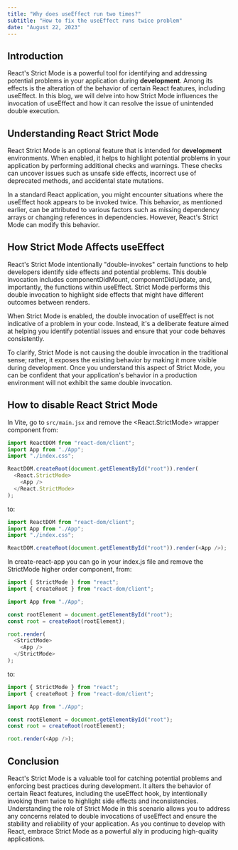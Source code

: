 ```yaml
---
title: "Why does useEffect run two times?"
subtitle: "How to fix the useEffect runs twice problem"
date: "August 22, 2023"
---
```


## Introduction

React's Strict Mode is a powerful tool for identifying and addressing potential problems in your application during **development**. Among its effects is the alteration of the behavior of certain React features, including useEffect. In this blog, we will delve into how Strict Mode influences the invocation of useEffect and how it can resolve the issue of unintended double execution.

## Understanding React Strict Mode

React Strict Mode is an optional feature that is intended for **development** environments. When enabled, it helps to highlight potential problems in your application by performing additional checks and warnings. These checks can uncover issues such as unsafe side effects, incorrect use of deprecated methods, and accidental state mutations.

In a standard React application, you might encounter situations where the useEffect hook appears to be invoked twice. This behavior, as mentioned earlier, can be attributed to various factors such as missing dependency arrays or changing references in dependencies. However, React's Strict Mode can modify this behavior.

## How Strict Mode Affects useEffect

React's Strict Mode intentionally "double-invokes" certain functions to help developers identify side effects and potential problems. This double invocation includes componentDidMount, componentDidUpdate, and, importantly, the functions within useEffect. Strict Mode performs this double invocation to highlight side effects that might have different outcomes between renders.

When Strict Mode is enabled, the double invocation of useEffect is not indicative of a problem in your code. Instead, it's a deliberate feature aimed at helping you identify potential issues and ensure that your code behaves consistently.

To clarify, Strict Mode is not causing the double invocation in the traditional sense; rather, it exposes the existing behavior by making it more visible during development. Once you understand this aspect of Strict Mode, you can be confident that your application's behavior in a production environment will not exhibit the same double invocation.

## How to disable React Strict Mode

In Vite, go to `src/main.jsx` and remove the <React.StrictMode> wrapper component from:

```js
import ReactDOM from "react-dom/client";
import App from "./App";
import "./index.css";

ReactDOM.createRoot(document.getElementById("root")).render(
  <React.StrictMode>
    <App />
  </React.StrictMode>
);
```

to:

```js
import ReactDOM from "react-dom/client";
import App from "./App";
import "./index.css";

ReactDOM.createRoot(document.getElementById("root")).render(<App />);
```

In create-react-app you can go in your index.js file and remove the StrictMode higher order component, from:

```js
import { StrictMode } from "react";
import { createRoot } from "react-dom/client";

import App from "./App";

const rootElement = document.getElementById("root");
const root = createRoot(rootElement);

root.render(
  <StrictMode>
    <App />
  </StrictMode>
);
```

to:

```js
import { StrictMode } from "react";
import { createRoot } from "react-dom/client";

import App from "./App";

const rootElement = document.getElementById("root");
const root = createRoot(rootElement);

root.render(<App />);
```

## Conclusion

React's Strict Mode is a valuable tool for catching potential problems and enforcing best practices during development. It alters the behavior of certain React features, including the useEffect hook, by intentionally invoking them twice to highlight side effects and inconsistencies. Understanding the role of Strict Mode in this scenario allows you to address any concerns related to double invocations of useEffect and ensure the stability and reliability of your application. As you continue to develop with React, embrace Strict Mode as a powerful ally in producing high-quality applications.
